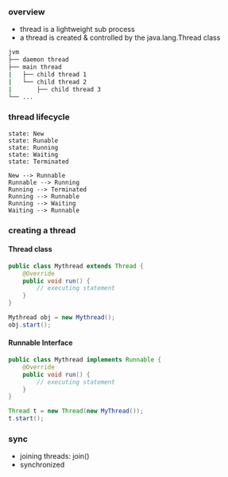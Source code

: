### overview
- thread is a lightweight sub process
- a thread is created & controlled by the java.lang.Thread class
```bash
jvm
├── daemon thread
├── main thread
|   ├── child thread 1
|   └── child thread 2 
|       ├── child thread 3          
└── ...
```

### thread lifecycle
```
state: New  
state: Runable
state: Running
state: Waiting
state: Terminated

New --> Runnable
Runnable --> Running
Running --> Terminated
Running --> Runnable
Running --> Waiting
Waiting --> Runnable
```

### creating a thread
#### Thread class
```java
public class Mythread extends Thread {
    @Override
    public void run() {
        // executing statement
    }
}

Mythread obj = new Mythread();
obj.start();
```
#### Runnable Interface
```java
public class Mythread implements Runnable {
    @Override
    public void run() {
        // executing statement
    }
}

Thread t = new Thread(new MyThread());
t.start();
```

### sync
- joining threads: join()
- synchronized